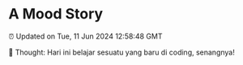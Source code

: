 # A Mood Story

⏰ Updated on Tue, 11 Jun 2024 12:58:48 GMT

💭 Thought: Hari ini belajar sesuatu yang baru di coding, senangnya!

